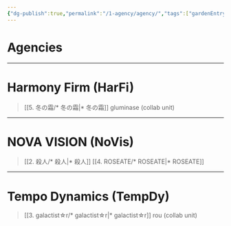 ```yaml
---
{"dg-publish":true,"permalink":"/1-agency/agency/","tags":["gardenEntry"]}
---
```


# Agencies

***

# Harmony Firm (HarFi)

>[[5. 冬の霜/* 冬の霜\|* 冬の霜]]
>gluminase (collab unit)

***

# NOVA VISION (NoVis)

>[[2. 殺人/* 殺人\|* 殺人]]
>[[4. ROSEATE/* ROSEATE\|* ROSEATE]]

***

# Tempo Dynamics (TempDy)

> [[3. galactist☆r/* galactist☆r\|* galactist☆r]]
>rou (collab unit)
